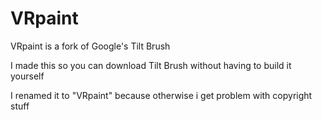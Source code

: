 # VRpaint

VRpaint is a fork of Google's Tilt Brush

I made this so you can download Tilt Brush without having to build it yourself

I renamed it to "VRpaint" because otherwise i get problem with copyright stuff
